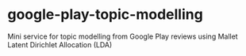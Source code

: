 # google-play-topic-modelling
Mini service for topic modelling from Google Play reviews using Mallet Latent Dirichlet Allocation (LDA)
